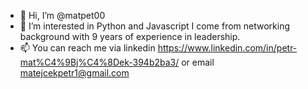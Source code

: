 - 👋 Hi, I’m @matpet00
- 👀 I’m interested in Python and Javascript I come from networking background with 9 years of experience in leadership. 
- 📫 You can reach me via linkedin https://www.linkedin.com/in/petr-mat%C4%9Bj%C4%8Dek-394b2ba3/ or email matejcekpetr1@gmail.com

<!---
matpet00/matpet00 is a ✨ special ✨ repository because its `README.md` (this file) appears on your GitHub profile.
You can click the Preview link to take a look at your changes.
--->
